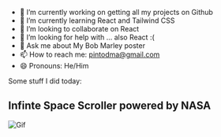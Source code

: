 

- 🔭 I’m currently working on getting all my projects on Github
- 🌱 I’m currently learning React and Tailwind CSS
- 👯 I’m looking to collaborate on React
- 🤔 I’m looking for help with ... also React :(
- 💬 Ask me about My Bob Marley poster
- 📫 How to reach me: pintodma@gmail.com
- 😄 Pronouns: He/Him

Some stuff I did today:

## Infinte Space Scroller powered by NASA

![Gif](./scroller-gif-final.gif)
